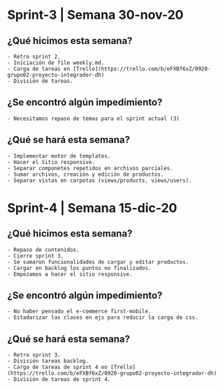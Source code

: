 # Sprint-3 | Semana 30-nov-20

## ¿Qué hicimos esta semana?

    - Retro sprint 2. 
    - Iniciación de file weekly.md. 
    - Carga de tareas en [Trello](https://trello.com/b/eFXBf6xZ/0920-grupo02-proyecto-integrador-dh)
    - División de tareas. 

## ¿Se encontró algún impedimiento?

    - Necesitamos repaso de temas para el sprint actual (3)

## ¿Qué se hará esta semana?

    - Implementar motor de templates. 
    - Hacer el Sitio responsive. 
    - Separar componetes repetidos en archivos parciales. 
    - Sumar archivos, creación y edición de productos. 
    - Separar vistas en carpetas (views/products, views/users).

# Sprint-4 | Semana 15-dic-20

## ¿Qué hicimos esta semana?

    - Repaso de contenidos. 
    - Cierre sprint 3. 
    - Se sumaron funcionalidades de cargar y editar productos. 
    - Cargar en backlog los puntos no finalizados. 
    - Empezamos a hacer el sitio responsive. 

## ¿Se encontró algún impedimiento?

    - No haber pensado el e-commerce first-mobile. 
    - Estadarizar las clases en ejs para reducir la carga de css. 

## ¿Qué se hará esta semana?

    - Retro sprint 3. 
    - División tareas backlog. 
    - Carga de tareas de sprint 4 en [Trello](https://trello.com/b/eFXBf6xZ/0920-grupo02-proyecto-integrador-dh)
    - División de tareas de sprint 4. 